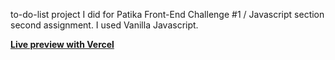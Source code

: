 
to-do-list project I did for Patika Front-End Challenge #1 / Javascript section second assignment. I used Vanilla Javascript.

<b><a href="https://kodluyoruzilkrepo-pa7sq04ta-aycanogut.vercel.app/javascript-odev-2/index.html">Live preview with Vercel</a></b>
